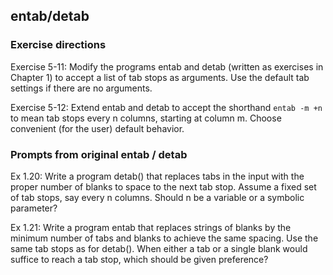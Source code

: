 entab/detab
---

### Exercise directions
Exercise 5-11: Modify the programs entab and detab (written as exercises in Chapter 1) to
accept a list of tab stops as arguments. Use the default tab settings if there are no arguments.

Exercise 5-12: Extend entab and detab to accept the shorthand `entab -m +n` to mean tab
stops every n columns, starting at column m. Choose convenient (for the user) default behavior.

### Prompts from original entab / detab
Ex 1.20: Write a program detab() that replaces tabs in the input with the
proper number of blanks to space to the next tab stop. Assume a fixed set of
tab stops, say every n columns. Should n be a variable or a symbolic  parameter?

Ex 1.21: Write a program entab that replaces strings of blanks by the minimum number
of tabs and blanks to achieve the same spacing. Use the same tab stops as for
detab(). When either a tab or a single blank would suffice to reach a tab
stop, which should be given preference?
